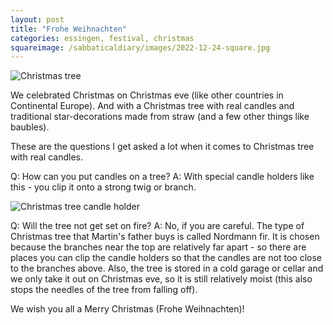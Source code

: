 ```yaml
---
layout: post
title: "Frohe Weihnachten"
categories: essingen, festival, christmas
squareimage: /sabbaticaldiary/images/2022-12-24-square.jpg
---
```

<img src="/sabbaticaldiary/images/2022-12-24.jpg" alt="Christmas tree" class="center">

We celebrated Christmas on Christmas eve (like other countries in Continental Europe). And with a Christmas tree with real candles and traditional star-decorations made from straw (and a few other things like baubles). 

These are the questions I get asked a lot when it comes to Christmas tree with real candles.

Q: How can you put candles on a tree?
A: With special candle holders like this - you clip it onto a strong twig or branch.

<img src="/sabbaticaldiary/images/2022-12-24-2.jpg" alt="Christmas tree candle holder" class="center">

Q: Will the tree not get set on fire?
A: No, if you are careful. The type of Christmas tree that Martin's father buys is called Nordmann fir. It is chosen because the branches near the top are relatively far apart - so there are places you can clip the candle holders so that the candles are not too close to the branches above. Also, the tree is stored in a cold garage or cellar and we only take it out on Christmas eve, so it is still relatively moist (this also stops the needles of the tree from falling off). 

We wish you all a Merry Christmas (Frohe Weihnachten)!